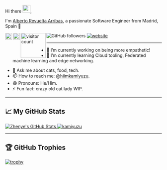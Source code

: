 Hi there <img src="https://media.giphy.com/media/hvRJCLFzcasrR4ia7z/giphy.gif" width="25px">,

I'm [Alberto Revuelta Arribas](https://kamiyuzu.github.io/), a passionate Software Engineer from Madrid, Spain 🚀

<a href="https://x.com/hiimkamiyuzu">
  <img align="left" alt="hiimkamiyuzu | Twitter" width="22px" src="https://uxwing.com/wp-content/themes/uxwing/download/brands-and-social-media/x-social-media-black-icon.png" />
</a>
<a href="https://www.linkedin.com/in/alberto-r-386745145/">
  <img align="left" alt="Alberto's LinkedIn" width="22px" src="https://uxwing.com/wp-content/themes/uxwing/download/brands-and-social-media/linkedin-app-icon.png" />
</a>
<img align="left" src="https://api.visitorbadge.io/api/VisitorHit?user=kamiyuzu&repo=kamiyuzu&countColor=%2348205d" alt="visitor count" width="80"/>

![GitHub followers](https://img.shields.io/github/followers/kamiyuzu?label=Follow&style=social)
[![website](https://img.shields.io/badge/Website-46a2f1.svg?&style=flat-square&logo=Google-Chrome&logoColor=white&link=https://kamiyuzu.github.io/)](https://kamiyuzu.github.io/)
<!---![](https://api.visitorbadge.io/api/VisitorHit?user=kamiyuzu&repo=kamiyuzu&countColor=%2348205d) --->

---

- 🔭 I’m currently working on being more empathetic!
- 🌱 I’m currently learning Cloud tooling, Federated machine learning and edge networking.
<!-- - 👯 I’m looking to collaborate on Elixir. -->
<!-- - 🤔 I’m looking for help with ... -->
- 💬 Ask me about cats, food, tech.
- 📫 How to reach me: [@hiimkamiyuzu](https://x.com/hiimkamiyuzu).
- 😄 Pronouns: He/Him.
- ⚡ Fun fact: crazy old cat lady WIP.

---

## 📈 My GitHub Stats

<a href="https://github.com/kamiyuzu/kamiyuzu">
  <img align="center" src="https://github-readme-stats.vercel.app/api/top-langs/?username=kamiyuzu&title_color=6aa6f8&text_color=8a919a&icon_color=6aa6f8&bg_color=0e1116&layout=compact" alt="Zhenye's GitHub Stats" />
</a>

<a href="https://github.com/kamiyuzu/kamiyuzu">
  <img align="center" src="https://github-readme-stats.vercel.app/api?username=kamiyuzu&show_icons=true&theme=gotham" alt="kamiyuzu" />
</a>

---

## 🏆 GitHub Trophies

[![trophy](https://github-profile-trophy.vercel.app/?username=kamiyuzu&theme=nord&column=7)](https://github.com/kamiyuzu/github-profile-trophy)
